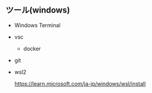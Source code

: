 ## ツール(windows)
- Windows Terminal
- vsc
  - docker
- git
- wsl2

  https://learn.microsoft.com/ja-jp/windows/wsl/install
